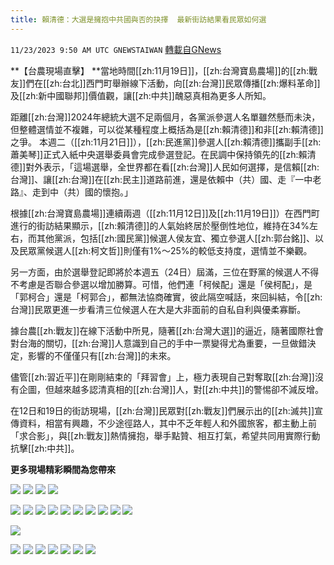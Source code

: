 ```yaml
---
title: 賴清德：大選是擁抱中共國與否的抉擇  最新街訪結果看民眾如何選
---
```

`11/23/2023 9:50 AM UTC GNEWSTAIWAN` [轉載自GNews](https://gnews.org/articles/2007570)




**【台農現場直擊】 **當地時間[[zh:11月19日]]，[[zh:台灣寶島農場]]的[[zh:戰友]]們在[[zh:台北]]西門町舉辦線下活動，向[[zh:台灣]]民眾傳播[[zh:爆料革命]]及[[zh:新中國聯邦]]價值觀，讓[[zh:中共]]醜惡真相為更多人所知。

距離[[zh:台灣]]2024年總統大選不足兩個月，各黨派參選人名單雖然懸而未決，但整體選情並不複雜，可以從某種程度上概括為是[[zh:賴清德]]和非[[zh:賴清德]]之爭。 
本週二（[[zh:11月21日]]），[[zh:民進黨]]參選人[[zh:賴清德]]攜副手[[zh:蕭美琴]]正式入紙中央選舉委員會完成參選登記。在民調中保持領先的[[zh:賴清德]]對外表示，「這場選舉，全世界都在看[[zh:台灣]]人民如何選擇，是信賴[[zh:台灣]]、讓[[zh:台灣]]在[[zh:民主]]道路前進，還是依賴中（共）國、走『一中老路』、走到中（共）國的懷抱。」

根據[[zh:台灣寶島農場]]連續兩週（[[zh:11月12日]]及[[zh:11月19日]]）在西門町進行的街訪結果顯示，[[zh:賴清德]]的人氣始終居於壓倒性地位，維持在34%左右，而其他黨派，包括[[zh:國民黨]]候選人侯友宜、獨立參選人[[zh:郭台銘]]、以及民眾黨候選人[[zh:柯文哲]]則僅有1%～25%的較低支持度，選情並不樂觀。

另一方面，由於選舉登記即將於本週五（24日）屆滿，三位在野黨的候選人不得不考慮是否聯合參選以增加勝算。可惜，他們連「柯候配」還是「侯柯配」，是「郭柯合」還是「柯郭合」，都無法協商確實，彼此隔空喊話，來回糾結，令[[zh:台灣]]民眾更進一步看清三位候選人在大是大非面前的自私自利與優柔寡斷。

據台農[[zh:戰友]]在線下活動中所見，隨著[[zh:台灣大選]]的逼近，隨著國際社會對台海的關切，[[zh:台灣]]人意識到自己的手中一票變得尤為重要，一旦做錯決定，影響的不僅僅只有[[zh:台灣]]的未來。

儘管[[zh:習近平]]在剛剛結束的「拜習會」上，極力表現自己對奪取[[zh:台灣]]沒有企圖，但越來越多認清真相的[[zh:台灣]]人，對[[zh:中共]]的警惕卻不減反增。

在12日和19日的街訪現場，[[zh:台灣]]民眾對[[zh:戰友]]們展示出的[[zh:滅共]]宣傳資料，相當有興趣，不少途徑路人，其中不乏年輕人和外國旅客，都主動上前「求合影」，與[[zh:戰友]]熱情擁抱，舉手點贊、相互打氣，希望共同用實際行動抗擊[[zh:中共]]。

**更多現場精彩瞬間為您帶來**
























![](ipfs://QmP7XBtufvouVMUwrjXMtUEMrvnMToVPDJwR8gR6dFjxAH?.png)
![](ipfs://QmQvy4qN174tHxWJQLB8LdYzJaVgb9TmS5C5sUPmaxfwgM?.png)
![](ipfs://QmVrz1UemsVTj9hU9hfZ8SFHE5EPsbK6xmte2oePt9qbCH?.png)
![](ipfs://QmUweq12vAGafMghaogHZPdQsp1gHX1NBYSLmPuX5jKPd6?.png)

![](ipfs://QmNpwqWtCNhEXJAShtQrRfuDT5VuC5wTghj1j3j31u949G?.png)
![](ipfs://QmRxfD66SBWg3QdhynUHkBEUDLAEvhz55H3x1p9RRpyqRg?.png)
![](ipfs://QmNNiTxMtpD6nFM671YhQZoTj4DmFKBhRC1tosUR9WjLcy?.png)
![](ipfs://QmcE43h84675AU7TugDvaHNzfMzrX9MXyvLu7QbEYFXyqs?.png)
![](ipfs://QmZqdgjf5A65v14zJUzgqA8tk[[zh:747]]ucv97UG75WjwfB5cwH?.png)
![](ipfs://QmbxFFCZWaGcoKgqVV3QHAHCbXCiB62jiB1LeevkD5ebV3?.png)
![](ipfs://QmWVXx3w1ZUK6AkUMWq8gHg5dNDkrv7ingG3FgrHwaVMAX?.png)
![](ipfs://Qme6NjVDNPgFGxLyajhurBXYm3gKHHNNpGttKxDgQ1bR5Z?.png)
![](ipfs://QmYwAKP7LTFqmsNjHYDSDCgKuxkU6bTmLvu1AsYxR8qMFm?.png)
![](ipfs://QmbxFFCZWaGcoKgqVV3QHAHCbXCiB62jiB1LeevkD5ebV3?.png)

![](ipfs://QmTDwjKTYjYhrDaPB7diAcPozmZquFppvWyzTssDFvN9bR?.png)

![](ipfs://Qme6NjVDNPgFGxLyajhurBXYm3gKHHNNpGttKxDgQ1bR5Z?.png)
![](ipfs://QmYwAKP7LTFqmsNjHYDSDCgKuxkU6bTmLvu1AsYxR8qMFm?.png)
![](ipfs://QmfFxbwX97ipYXQdWGKR53YC2BY9Bb2SNVoB6MbCvLGDtx?.png)
![](ipfs://QmR6YPvEqrRoBtgh3ZttUte7bEGnm6zVjFFwejzyzxj3HC?.png)
![](ipfs://QmPHHvYX7V4o2cjLWBNnUnAHEV3mpeP4rJ2CCqdN15joq4?.png)
![](ipfs://QmQrVGeuzo4Pm8fPzcCvXCzpnc91fpM8K4RHYUykuyYwfy?.png)
![](ipfs://QmQAfCiJA5MAbjdFAivq71DfN4mbsfV1gW1wymqD18DJRe?.png)

